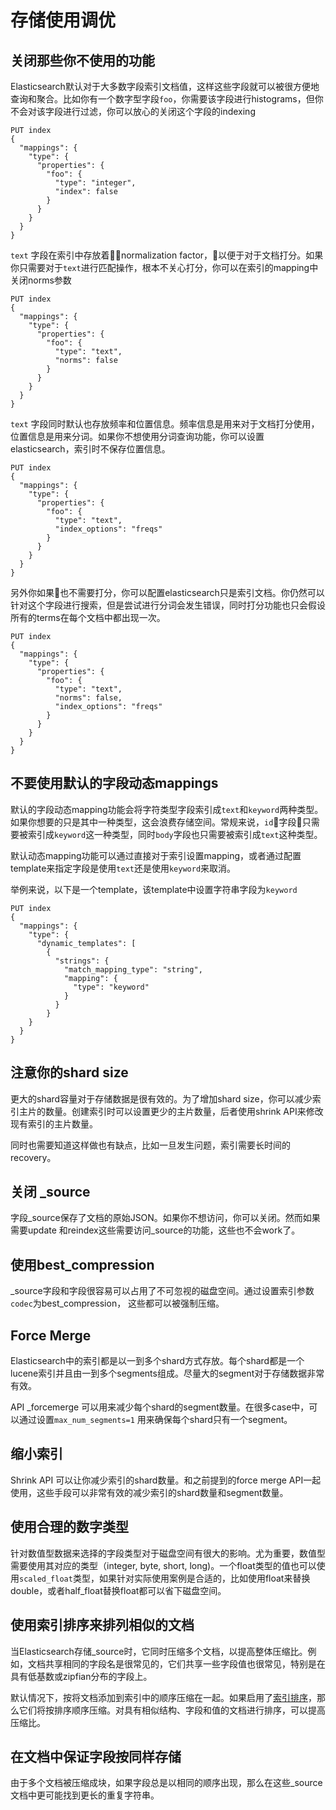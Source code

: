 # 存储使用调优

## 关闭那些你不使用的功能

Elasticsearch默认对于大多数字段索引文档值，这样这些字段就可以被很方便地查询和聚合。比如你有一个数字型字段`foo`，你需要该字段进行histograms，但你不会对该字段进行过滤，你可以放心的关闭这个字段的indexing
```
PUT index
{
  "mappings": {
    "type": {
      "properties": {
        "foo": {
          "type": "integer",
          "index": false
        }
      }
    }
  }
}
```

`text` 字段在索引中存放着normalization factor，以便于对于文档打分。如果你只需要对于`text`进行匹配操作，根本不关心打分，你可以在索引的mapping中关闭norms参数
```
PUT index
{
  "mappings": {
    "type": {
      "properties": {
        "foo": {
          "type": "text",
          "norms": false
        }
      }
    }
  }
}
```

`text` 字段同时默认也存放频率和位置信息。频率信息是用来对于文档打分使用，位置信息是用来分词。如果你不想使用分词查询功能，你可以设置elasticsearch，索引时不保存位置信息。
```
PUT index
{
  "mappings": {
    "type": {
      "properties": {
        "foo": {
          "type": "text",
          "index_options": "freqs"
        }
      }
    }
  }
}
```

另外你如果也不需要打分，你可以配置elasticsearch只是索引文档。你仍然可以针对这个字段进行搜索，但是尝试进行分词会发生错误，同时打分功能也只会假设所有的terms在每个文档中都出现一次。
```
PUT index
{
  "mappings": {
    "type": {
      "properties": {
        "foo": {
          "type": "text",
          "norms": false,
          "index_options": "freqs"
        }
      }
    }
  }
}
```

## 不要使用默认的字段动态mappings

默认的字段动态mapping功能会将字符类型字段索引成`text`和`keyword`两种类型。如果你想要的只是其中一种类型，这会浪费存储空间。常规来说，`id`字段只需要被索引成`keyword`这一种类型，同时`body`字段也只需要被索引成`text`这种类型。

默认动态mapping功能可以通过直接对于索引设置mapping，或者通过配置template来指定字段是使用`text`还是使用`keyword`来取消。

举例来说，以下是一个template，该template中设置字符串字段为`keyword`
```
PUT index
{
  "mappings": {
    "type": {
      "dynamic_templates": [
        {
          "strings": {
            "match_mapping_type": "string",
            "mapping": {
              "type": "keyword"
            }
          }
        }
    }
  }
}
```

## 注意你的shard size

更大的shard容量对于存储数据是很有效的。为了增加shard size，你可以减少索引主片的数量。创建索引时可以设置更少的主片数量，后者使用shrink API来修改现有索引的主片数量。

同时也需要知道这样做也有缺点，比如一旦发生问题，索引需要长时间的recovery。

## 关闭 _source

字段_source保存了文档的原始JSON。如果你不想访问，你可以关闭。然而如果需要update 和reindex这些需要访问_source的功能，这些也不会work了。

## 使用best_compression

_source字段和字段很容易可以占用了不可忽视的磁盘空间。通过设置索引参数`codec`为best_compression， 这些都可以被强制压缩。

## Force Merge

Elasticsearch中的索引都是以一到多个shard方式存放。每个shard都是一个lucene索引并且由一到多个segments组成。尽量大的segment对于存储数据非常有效。

API _forcemerge 可以用来减少每个shard的segment数量。在很多case中，可以通过设置`max_num_segments=1` 用来确保每个shard只有一个segment。

## 缩小索引

Shrink API 可以让你减少索引的shard数量。和之前提到的force merge API一起使用，这些手段可以非常有效的减少索引的shard数量和segment数量。

## 使用合理的数字类型

针对数值型数据来选择的字段类型对于磁盘空间有很大的影响。尤为重要，数值型需要使用其对应的类型（integer, byte, short, long)。一个float类型的值也可以使用`scaled_float`类型，如果针对实际使用案例是合适的，比如使用float来替换double，或者half_float替换float都可以省下磁盘空间。

## 使用索引排序来排列相似的文档

当Elasticsearch存储_source时，它同时压缩多个文档，以提高整体压缩比。例如，文档共享相同的字段名是很常见的，它们共享一些字段值也很常见，特别是在具有低基数或zipfian分布的字段上。

默认情况下，按将文档添加到索引中的顺序压缩在一起。如果启用了[索引排序](https://www.elastic.co/guide/en/elasticsearch/reference/master/index-modules-index-sorting.html)，那么它们将按排序顺序压缩。对具有相似结构、字段和值的文档进行排序，可以提高压缩比。

## 在文档中保证字段按同样存储

由于多个文档被压缩成块，如果字段总是以相同的顺序出现，那么在这些_source文档中更可能找到更长的重复字符串。